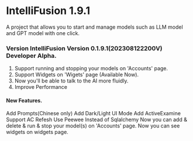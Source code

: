 # IntelliFusion 1.9.1
A project that allows you to start and manage models such as LLM model and GPT model with one click.

### Version IntelliFusion Version 0.1.9.1(202308122200V) Developer Alpha.
1. Support running and stopping your models on 'Accounts' page.
2. Support Widgets on 'Wigets' page (Available Now).
3. Now you'll be able to talk to the AI more fluidly.
4. Improve Performance


#### New Features.
Add Prompts(Chinese only)
Add Dark/Light UI Mode
Add ActiveExamine
Support AC Refesh
Use Peewee Instead of Sqlalchemy
Now you can add & delete & run & stop your model(s) on 'Accounts' page.
Now you can see widgets on widgets page.

